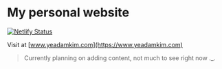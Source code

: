 # My personal website

[![Netlify Status](https://api.netlify.com/api/v1/badges/a7fd569f-d94c-4d7a-9248-f9ece1293142/deploy-status)](https://app.netlify.com/sites/yeadamkimcom/deploys)

Visit at [www.yeadamkim.com](https://www.yeadamkim.com)

> Currently planning on adding content, not much to see right now ._.